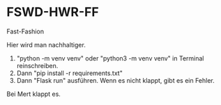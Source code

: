 # FSWD-HWR-FF
Fast-Fashion

Hier wird man nachhaltiger.

1. "python -m venv venv" oder "python3 -m venv venv" in Terminal reinschreiben.
2. Dann "pip install -r requirements.txt"
3. Dann "Flask run" ausführen.
Wenn es nicht klappt, gibt es ein Fehler.

Bei Mert klappt es.